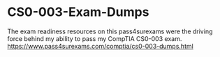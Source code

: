 # CS0-003-Exam-Dumps
The exam readiness resources on this pass4surexams were the driving force behind my ability to pass my CompTIA CS0-003 exam. https://www.pass4surexams.com/comptia/cs0-003-dumps.html
